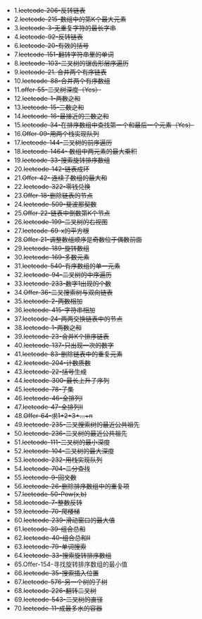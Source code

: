 - 1.~~leetcode-206-反转链表~~
- 2.~~leetcode-215-数组中的第K个最大元素~~
- 3.~~leetcode-3-无重复字符的最长字串~~
- 4.~~leetcode-92-反转链表~~
- 6.~~leetcode-20-有效的括号~~
- 7.~~leetcode-151-翻转字符串里的单词~~
- 8.~~leetcode-103-二叉树的锯齿形层序遍历~~
- 9.~~leetcode-21. 合并两个有序链表~~
- 10.~~leetcode-88-合并两个有序数组~~
- 11.~~offer-55-二叉树深度（Yes）~~
- 12.~~leetcode-1-两数之和~~
- 13.~~leetcode-15-三数之和~~
- 14.~~leetcode-16-最接近的三数之和~~
- 15.~~leetcode-34-在排序数组中查找第一个和最后一个元素（Yes）~~
- 16.~~Offer-09-用两个栈实现队列~~
- 17.~~leetcode-144-二叉树的前序遍历~~
- 18.~~leetcode-1464- 数组中两元素的最大乘积~~
- 19.~~leetcode-33-搜索旋转排序数组~~
- 20.~~leetcode-142-链表成环~~
- 21.~~Offer-42- 连续子数组的最大和~~
- 22.~~leetcode-322-零钱兑换~~
- 23.~~Offer-18-删除链表的节点~~
- 24.~~leetcode-509-斐波那契数~~
- 25.~~Offer-22-链表中倒数第K个节点~~
- 26.~~leetcode-199-二叉树的右视图~~
- 27.~~leetcode-69-x的平方根~~
- 28.~~Offer-21-调整数组顺序是奇数位于偶数前面~~
- 29.~~leetcode-189-旋转数组~~
- 30.~~leetcode-169-多数元素~~
- 31.~~leetcode-540-有序数组的单一元素~~
- 32.~~leetcode-94-二叉树的中序遍历~~
- 33.~~leetcode-233-数字1出现的个数~~
- 34.~~Offer-36-二叉搜索树与双向链表~~
- 35.~~leetcode-2-两数相加~~
- 36.~~leetcode-415-字符串相加~~
- 37.~~leetcode-24-两两交换链表中的节点~~
- 38.~~leetcode-1-两数之和~~
- 39.~~leetcode-23-合并K个排序链表~~
- 40.~~leetcode-137-只出现一次的数字~~
- 41.~~leetcode-83-删除链表中的重复元素~~
- 42.~~leetcode-204-计数质数~~
- 43.~~leetcode-22-括号生成~~
- 44.~~leetcode-300-最长上升子序列~~
- 45.~~leetcode-78-子集~~
- 46.~~leetcode-46-全排列I~~
- 47.~~leetcode-47-全排列II~~
- 48.~~Offer-64-求1+2+3+...+n~~
- 49.~~leetcode-235-二叉搜索树的最近公共祖先~~
- 50.~~leetcode-236-二叉树的最近公共祖先~~
- 51.~~leetcode-111-二叉树的最小深度~~
- 52.~~leetcode-104-二叉树的最大深度~~
- 53.~~leetcode-232-用栈实现队列~~
- 54.~~leetcode-704-二分查找~~
- 55.~~leetcode-9-回文数~~
- 56.~~leetcode-26-删除排序数组中的重复项~~
- 57.~~leetcode-50-Pow(x,b)~~
- 58.~~leetcode-7-整数反转~~
- 59.~~leetcode-70-爬楼梯~~
- 60.~~leetcode-239-滑动窗口的最大值~~
- 61.~~leetcode-39-组合总和~~
- 62.~~leetcode-40-组合总和II~~
- 63.~~leetcode-79-单词搜索~~
- 64.~~leetcode-33-搜索旋转排序数组~~
- 65.Offer-154-寻找旋转排序数组的最小值
- 66.~~leetcode-35-搜索插入位置~~
- 67.~~leetcode-576-另一个树的子树~~
- 68.~~leetcode-226-翻转二叉树~~
- 69.~~leetcode-543-二叉树的直径~~
- 70.~~leetcode-11-成最多水的容器~~

